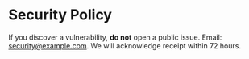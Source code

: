# Security Policy

If you discover a vulnerability, **do not** open a public issue. Email: <security@example.com>. We will acknowledge receipt within 72 hours.
